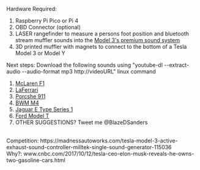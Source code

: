 Hardware Required:
1) Raspberry Pi Pico or Pi 4
2) OBD Connector (optional)
3) LASER rangefinder to measure a persons foot position and bluetooth stream muffler sounds into the [Model 3's premium sound system]( www.youtube.com/watch?v=LWKiNA-KT6Y)
4) 3D printed muffler with magnets to connect to the bottom of a Tesla Model 3 or Model Y


Next steps:
Download the following sounds using "youtube-dl --extract-audio --audio-format mp3 http://videoURL" linux command
1) [McLaren F1](www.youtube.com/watch?v=mOI8GWoMF4M) <br>
2) [LaFerrari](https://www.youtube.com/watch?v=B4Th3LxCgb4) <br>
3) [Porcshe 911](https://www.youtube.com/watch?v=O1Kyt1qDL30) <br>
4) [BWM M4](https://www.youtube.com/watch?v=0RFoYCG4_TE) <br>
5) [Jaguar E Type Series 1](https://www.youtube.com/watch?v=44sNpPYw5Bo) <br>
6) [Ford Model T](https://www.dailymotion.com/video/x35n5if) <br>
7) OTHER SUGGESTIONS? Tweet me @BlazeDSanders <br>

<br>
Competition: https://madnessautoworks.com/tesla-model-3-active-exhaust-sound-controller-milltek-single-sound-generator-115036

<br>
Why?: www.cnbc.com/2017/10/12/tesla-ceo-elon-musk-reveals-he-owns-two-gasoline-cars.html
